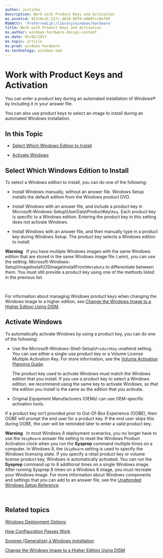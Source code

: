 ```yaml
---
author: Justinha
Description: Work with Product Keys and Activation
ms.assetid: 923c0cd1-527c-4610-b979-e068fcc0ef99
MSHAttr: 'PreferredLib:/library/windows/hardware'
title: Work with Product Keys and Activation
ms.author: windows-hardware-design-content
ms.date: 05/02/2017
ms.topic: article
ms.prod: windows-hardware
ms.technology: windows-oem
---
```


# Work with Product Keys and Activation


You can enter a product key during an automated installation of Windows® by including it in your answer file.

You can also use product keys to select an image to install during an automated Windows installation.

## <span id="In_this_Topic"></span><span id="in_this_topic"></span><span id="IN_THIS_TOPIC"></span>In this Topic


-   [Select Which Windows Edition to Install](#selectwhichwindowstoinstall)

-   [Activate Windows](#activatewindowsbyusingaproductkey)

## <span id="SelectWhichWindowsToInstall"></span><span id="selectwhichwindowstoinstall"></span><span id="SELECTWHICHWINDOWSTOINSTALL"></span>Select Which Windows Edition to Install


To select a Windows edition to install, you can do one of the following:

-   Install Windows manually, without an answer file. Windows Setup installs the default edition from the Windows product DVD.

-   Install Windows with an answer file, and include a product key in Microsoft-Windows-Setup\\UserData\\ProductKey\\`Key`. Each product key is specific to a Windows edition. Entering the product key in this setting does not activate Windows.

-   Install Windows with an answer file, and then manually type in a product key during Windows Setup. The product key selects a Windows edition to install.

**Warning**  
If you have multiple Windows images with the same Windows edition that are stored in the same Windows image file (.wim), you can use the setting: Microsoft-Windows-Setup\\ImageInstall\\OSImage\\InstallFrom\\`MetaData` to differentiate between them. You must still provide a product key using one of the methods listed in the previous list.

 

For information about managing Windows product keys when changing the Windows image to a higher edition, see [Change the Windows Image to a Higher Edition Using DISM](change-the-windows-image-to-a-higher-edition-using-dism.md).

## <span id="ActivateWindowsByUsingAProductKey"></span><span id="activatewindowsbyusingaproductkey"></span><span id="ACTIVATEWINDOWSBYUSINGAPRODUCTKEY"></span>Activate Windows


To automatically activate Windows by using a product key, you can do one of the following:

-   Use the Microsoft-Windows-Shell-Setup\\`ProductKey` unattend setting. You can use either a single-use product key or a Volume License Multiple Activation Key. For more information, see the [Volume Activation Planning Guide](http://go.microsoft.com/fwlink/p/?LinkID=734870).

    The product key used to activate Windows must match the Windows edition that you install. If you use a product key to select a Windows edition, we recommend using the same key to activate Windows, so that the edition you install is the same as the edition that you activate.

-   Original Equipment Manufacturers (OEMs) can use OEM-specific activation tools.

If a product key isn’t provided prior to Out-Of-Box Experience (OOBE), then OOBE will prompt the end user for a product key. If the end user skips this during OOBE, the user will be reminded later to enter a valid product key.

**Warning**  
In most Windows 8 deployment scenarios, you no longer have to use the `SkipRearm` answer file setting to reset the Windows Product Activation clock when you run the **Sysprep** command multiple times on a computer. In Windows 8, the `SkipRearm` setting is used to specify the Windows licensing state. If you specify a retail product key or volume license product key, Windows is automatically activated. You can run the **Sysprep** command up to 8 additional times on a single Windows image. After running Sysprep 8 times on a Windows 8 image, you must recreate your Windows image. For more information about Windows components and settings that you can add to an answer file, see the [Unattended Windows Setup Reference](http://go.microsoft.com/fwlink/?LinkId=206281).

 

## <span id="related_topics"></span>Related topics


[Windows Deployment Options](windows-deployment-options.md)

[How Configuration Passes Work](how-configuration-passes-work.md)

[Sysprep (Generalize) a Windows installation](sysprep--generalize--a-windows-installation.md)

[Change the Windows Image to a Higher Edition Using DISM](change-the-windows-image-to-a-higher-edition-using-dism.md)

 

 






